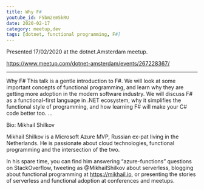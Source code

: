 ```yaml
---
title: Why F#
youtube_id: F5bm2em5kRU
date: 2020-02-17
category: meetup,dev
tags: [dotnet, functional programming, F#]
---
```


Presented 17/02/2020 at the dotnet.Amsterdam meetup.

https://www.meetup.com/dotnet-amsterdam/events/267228367/

---

Why F#
This talk is a gentle introduction to F#. We will look at some important concepts of functional programming, and learn why they are getting more adoption in the modern software industry. We will discuss F# as a functional-first language in .NET ecosystem, why it simplifies the functional style of programming, and how learning F# will make your C# code better too.
...

Bio: Mikhail Shilkov

Mikhail Shilkov is a Microsoft Azure MVP, Russian ex-pat living in the Netherlands. He is passionate about cloud technologies, functional programming and the intersection of the two.

In his spare time, you can find him answering “azure-functions” questions on StackOverflow, tweeting as @MikhailShilkov about serverless, blogging about functional programming at https://mikhail.io, or presenting the stories of serverless and functional adoption at conferences and meetups.